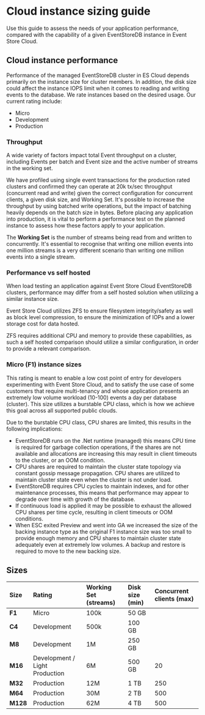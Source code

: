 # Cloud instance sizing guide

Use this guide to assess the needs of your application performance, compared with the capability of a given EventStoreDB instance in Event Store Cloud.

## Cloud instance performance  

Performance of the managed EventStoreDB cluster in ES Cloud depends primarily on the instance size for cluster members. In addition, the disk size could affect the instance IOPS limit when it comes to reading and writing events to the database.
We rate instances based on the desired usage. Our current rating include:

* Micro 
* Development
* Production 

### Throughput

A wide variety of factors impact total Event throughput on a cluster, including Events per batch and Event size and the active number of streams in the working set.

We have profiled using single event transactions for the production rated clusters and confirmed they can operate at 20k tx/sec throughput (concurrent read and write) given the correct configuration for concurrent clients, a given disk size, and Working Set. It's possible to increase the throughput by using batched write operations, but the impact of batching heavily depends on the batch size in bytes. Before placing any application into production, it is vital to perform a performance test on the planned instance to assess how these factors apply to your application.

The **Working Set** is the number of streams being read from and written to concurrently. It's essential to recognise that writing one million events into one million streams is a very different scenario than writing one million events into a single stream.

### Performance vs self hosted

When load testing an application against Event Store Cloud EventStoreDB clusters, performance may differ from a self hosted solution when utilizing a similar instance size.

Event Store Cloud utilizes ZFS to ensure filesystem integrity/safety as well as block level compression, to ensure the minimization of IOPs and a lower storage cost for data hosted.

ZFS requires additional CPU and memory to provide these capabilities, as such a self hosted comparison should utilize a similar configuration, in order to provide a relevant comparison.

### Micro (F1) instance sizes

This rating is meant to enable a low cost point of entry for developers experimenting with Event Store Cloud, and to satisfy the use case of some customers that require multi-tenancy and whose application presents an extremely low volume workload (10-100) events a day per database (cluster). This size utilizes a burstable CPU class, which is how we achieve this goal across all supported public clouds.

Due to the burstable CPU class, CPU shares are limited, this results in the following implications:

- EventStoreDB runs on the .Net runtime (managed) this means CPU time is required for garbage collection operations, if the shares are not available and allocations are increasing this may result in client timeouts to the cluster, or an OOM condition.
- CPU shares are required to maintain the cluster state topology via constant gossip message propagation. CPU shares are utilized to maintain cluster state even when the cluster is not under load.
- EventStoreDB requires CPU cycles to maintain indexes, and for other maintenance processes, this means that performance may appear to degrade over time with growth of the database.
- If continuous load is applied it may be possible to exhaust the allowed CPU shares per time cycle, resulting in client timeouts or OOM conditions.
- When ESC exited Preview and went into GA we increased the size of the backing instance type as the original F1 instance size was too small to provide enough memory and CPU shares to maintain cluster state adequately even at extremely low volumes. A backup and restore is required to move to the new backing size.

## Sizes

| Size | Rating | Working Set (streams) | Disk size (min) | Concurrent clients (max) |
| :--- | :----- | :---------- | :-------- | :--- |
| **F1** | Micro | 100k | 50 GB |  |
| **C4** | Development | 500k | 100 GB |  |
| **M8** | Development | 1M | 250 GB |  |
| **M16** | Development / Light Production | 6M | 500 GB | 20 |
| **M32** | Production | 12M | 1 TB | 250 |
| **M64** | Production | 30M | 2 TB | 500 |
| **M128** | Production | 62M | 4 TB | 500 |
